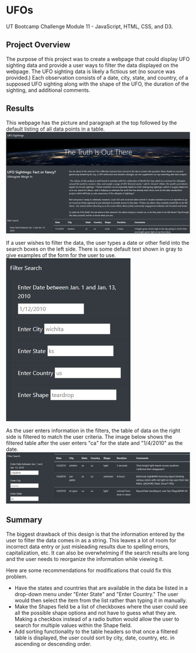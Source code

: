 # UFOs
UT Bootcamp Challenge Module 11 - JavaScript, HTML, CSS, and D3.

## Project Overview
The purpose of this project was to create a webpage that could display UFO sighting data and provide a user ways to filter the data displayed on the webpage. The UFO sighting data is likely a fictious set (no source was provided.)  Each observation consists of a date, city, state, and country, of a supposed UFO sighting along with the shape of the UFO, the duration of the sighting, and additional comments. 

## Results
This webpage has the picture and paragraph at the top followed by the default listing of all data points in a table. 
![webpage1](https://github.com/SG314159/UFOs/blob/main/static/images/Webpage1.PNG)

If a user wishes to filter the data, the user types a date or other field into the search boxes on the left side. There is some default text shown in gray to give examples of the form for the user to use.
![SearchBoxes](https://github.com/SG314159/UFOs/blob/main/static/images/SearchBoxes.PNG)

As the user enters information in the filters, the table of data on the right side is filtered to match the user criteria. The image below shows the filtered table after the user enters "ca" for the state and "1/4/2010" as the date.
![FilteredData](https://github.com/SG314159/UFOs/blob/main/static/images/filteredData.PNG)

## Summary
The biggest drawback of this design is that the information entered by the user to filter the data comes in as a string. This leaves a lot of room for incorrect data entry or just misleading results due to spelling errors, capitalization, etc. It can also be overwhelming if the search results are long and the user needs to reorganize the information while viewing it.

Here are some recommendations for modifications that could fix this problem.
- Have the states and countries that are available in the data be listed in a drop-down menu under "Enter State" and "Enter Country." The user would then select the item from the list rather than typing it in manually.
- Make the Shapes field be a list of checkboxes where the user could see all the possible shape options and not have to guess what they are. Making a checkbox instead of a radio button would allow the user to search for multiple values within the Shape field.
- Add sorting functionality to the table headers so that once a filtered table is displayed, the user could sort by city, date, country, etc. in ascending or descending order.
